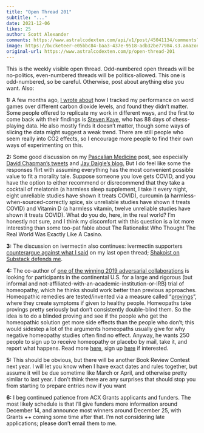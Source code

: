 ```yaml
---
title: "Open Thread 201"
subtitle: "..."
date: 2021-12-06
likes: 25
author: Scott Alexander
comments: https://www.astralcodexten.com/api/v1/post/45041134/comments?&all_comments=true
image: https://bucketeer-e05bbc84-baa3-437e-9518-adb32be77984.s3.amazonaws.com/public/images/ca220ae5-6b1c-426f-b23a-69efda361abe_496x341.png
original-url: https://www.astralcodexten.com/p/open-thread-201
---
```

This is the weekly visible open thread. Odd-numbered open threads will be no-politics, even-numbered threads will be politics-allowed. This one is odd-numbered, so be careful. Otherwise, post about anything else you want. Also:

**1:** A few months ago, [I wrote about](https://astralcodexten.substack.com/p/eight-hundred-slightly-poisoned-word) how I tracked my performance on word games over different carbon dioxide levels, and found they didn’t matter. Some people offered to replicate my work in different ways, and the first to come back with their findings is [Steven Kaye](https://astralcodexten.substack.com/p/open-thread-200/comment/3792450), who has 88 days of chess-playing data. He also mostly finds it doesn’t matter, though some ways of slicing the data might suggest a weak trend. There are still people who seem really into CO2 effects, so I encourage more people to find their own ways of experimenting on this.

**2:** Some good discussion on my [Pascalian Medicine](https://astralcodexten.substack.com/p/pascalian-medicine) post, see especially [David Chapman’s tweets](https://twitter.com/Meaningness/status/1463570268459130880) and [Jay Daigle’s blog.](https://jaydaigle.net/blog/pascalian-medicine/) But I do feel like some the responses flirt with assuming everything has the most convenient possible value to fit a morality tale. Suppose someone you love gets COVID, and you have the option to either recommend or disrecommend that they take a cocktail of melatonin (a harmless sleep supplement, I take it every night, eight unreliable studies have shown it treats COVID), curcumin (a harmless-when-sourced-correctly spice, six unreliable studies have shown it treats COVID) and Vitamin D (a harmless vitamin, twelve unreliable studies have shown it treats COVID). What do you do, here, in the real world? I’m honestly not sure, and I think my discomfort with this question is a lot more interesting than some too-pat fable about The Rationalist Who Thought The Real World Was Exactly Like A Casino.

**3:** The discussion on ivermectin also continues: ivermectin supporters [counterargue against what I said](https://twitter.com/alexandrosM/status/1465418748047749128) on my last open thread; [Shakoist on Substack defends me](https://shakoist.substack.com/p/unvirtuous-heuristics).

**4:** The co-author of [one of the winning 2019 adversarial collaborations](https://slatestarcodex.com/2019/12/11/acc-is-eating-meat-a-net-harm/) is looking for participants in the continental U.S. for a large and rigorous (but informal and not-affiliated-with-an-academic-institution-or-IRB) trial of homeopathy, which he thinks should work better than previous approaches. Homeopathic remedies are tested/invented via a measure called “[provings](https://nyhomeopathy.com/provings/)”, where they create symptoms if given to healthy people. Homeopaths take provings pretty seriously but don’t consistently double-blind them. So the idea is to do a blinded proving and see if the people who get the homeopathic solution get more side effects than the people who don’t; this would sidestep a lot of the arguments homeopaths usually give for why negative homeopathy studies often find no effect. Anyway, he wants 250 people to sign up to receive homeopathy or placebo by mail, take it, and report what happens. Read more [here](https://medium.com/@NoRandomWalks/is-homeopathy-real-9369b3813d1d), sign up [here](https://docs.google.com/forms/d/e/1FAIpQLSfRTD9kaWtzd4c3ii3v30ealORuiueihr6wh8WCG3aaBnsQ-w/viewform) if interested. 

**5:** This should be obvious, but there will be another Book Review Contest next year. I will let you know when I have exact dates and rules together, but assume it will be due sometime like March or April, and otherwise pretty similar to last year. I don’t think there are any surprises that should stop you from starting to prepare entries now if you want

**6:** I beg continued patience from ACX Grants applicants and funders. The most likely schedule is that I’ll give funders more information around December 14, and announce most winners around December 25, with Grants ++ coming some time after that. I’m not considering late applications; please don’t email them to me.
